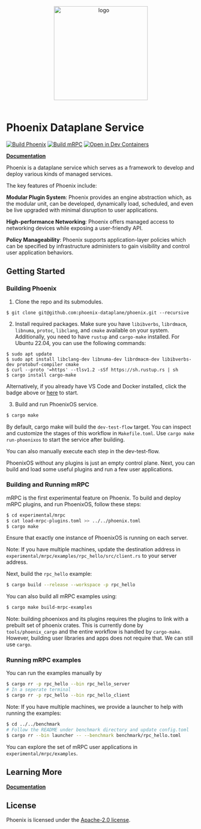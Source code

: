 <div align="center">
<img src="https://github.com/phoenix-dataplane/phoenix/blob/main/phoenix-logo-red-black.png" alt="logo" width="250"></img>
<br></br>
</div>

# Phoenix Dataplane Service

[![Build Phoenix](https://github.com/phoenix-dataplane/phoenix/actions/workflows/build-phoenix.yml/badge.svg)](https://github.com/phoenix-dataplane/phoenix/actions/workflows/build-phoenix.yml)
[![Build mRPC](https://github.com/phoenix-dataplane/phoenix/actions/workflows/build-mrpc.yml/badge.svg)](https://github.com/phoenix-dataplane/phoenix/actions/workflows/build-mrpc.yml)
[![Open in Dev Containers](https://img.shields.io/static/v1?label=Dev%20Containers&message=Open&color=blue&logo=visualstudiocode)](https://vscode.dev/redirect?url=vscode://ms-vscode-remote.remote-containers/cloneInVolume?url=https://github.com/phoenix-dataplane/phoenix)

[**Documentation**](https://phoenix-dataplane.github.io/)

Phoenix is a dataplane service which serves as a framework to develop and deploy various kinds of managed services.

The key features of Phoenix include:

**Modular Plugin System**: Phoenix provides an engine abstraction which, as the modular unit, can be developed, dynamically load, scheduled, and even be live upgraded with minimal disruption to user applications.

**High-performance Networking**: Phoenix offers managed access to networking devices while exposing a user-friendly API.

**Policy Manageability**: Phoenix supports application-layer policies which can be specified by infrastructure administers to gain visibility and control user application behaviors.

## Getting Started

### Building Phoenix
1. Clone the repo and its submodules.
```
$ git clone git@github.com:phoenix-dataplane/phoenix.git --recursive
```

2. Install required packages.
Make sure you have `libibverbs`, `librdmacm`, `libnuma`, `protoc`, `libclang`, and
`cmake` available on your system.
Additionally, you need to have `rustup` and `cargo-make` installed.
For Ubuntu 22.04, you can use the following commands:
```
$ sudo apt update
$ sudo apt install libclang-dev libnuma-dev librdmacm-dev libibverbs-dev protobuf-compiler cmake
$ curl --proto '=https' --tlsv1.2 -sSf https://sh.rustup.rs | sh
$ cargo install cargo-make
```

Alternatively, if you already have VS Code and Docker installed, click the badge above or [here](https://vscode.dev/redirect?url=vscode://ms-vscode-remote.remote-containers/cloneInVolume?url=https://github.com/phoenix-dataplane/phoenix) to start.

3. Build and run PhoenixOS service.
```bash
$ cargo make
```
By default, cargo make will build the `dev-test-flow` target. You can inspect and
customize the stages of this workflow in `Makefile.toml`. Use `cargo make run-phoenixos` to start the service after building.

You can also manually execute each step in the dev-test-flow.

PhoenixOS without any plugins is just an empty control plane. Next,
you can build and load some useful plugins and run a few user applications.

### Building and Running mRPC
mRPC is the first experimental feature on Phoenix.
To build and deploy mRPC plugins, and run PhoenixOS, follow these steps:

```bash
$ cd experimental/mrpc
$ cat load-mrpc-plugins.toml >> ../../phoenix.toml
$ cargo make
```

<!-- For inter-host RPC in the following `rpc_hello` example, you may need at
least two machines. However, you can still run the client and server on the same
machine, communicating through the same instance of phoenixos.
Choose whichever test scenario that is most suitable for you. -->

Ensure that exactly one instance of PhoenixOS is running on each server.

Note: If you have multiple machines, update the destination address in `experimental/mrpc/examples/rpc_hello/src/client.rs`
to your server address.

Next, build the `rpc_hello` example:
```bash
$ cargo build --release --workspace -p rpc_hello
```

You can also build all mRPC examples using:
```bash
$ cargo make build-mrpc-examples
```
Note: building phoenixos and its plugins requires the plugins to link
with a prebuilt set of phoenix crates. This is currently done by
`tools/phoenix_cargo` and the entire workflow is handled by
`cargo-make`. However, building user libraries and apps does not require that.
We can still use `cargo`.

### Running mRPC examples

You can run the examples manually by
```bash
$ cargo rr -p rpc_hello --bin rpc_hello_server
# In a seperate terminal
$ cargo rr -p rpc_hello --bin rpc_hello_client
```

Note: If you have multiple machines, we provide a launcher to help with running the examples:
```bash
$ cd ../../benchmark
# Follow the README under benchmark directory and update config.toml
$ cargo rr --bin launcher -- --benchmark benchmark/rpc_hello.toml
``` 

You can explore the set of mRPC user applications in
`experimental/mrpc/examples`.

## Learning More
[**Documentation**](https://phoenix-dataplane.github.io/)

## License
Phoenix is licensed under the [Apache-2.0 license](https://github.com/phoenix-dataplane/phoenix/blob/main/LICENSE).